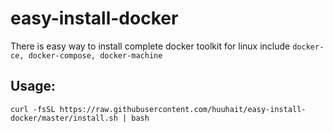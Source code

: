 # easy-install-docker

There is easy way to install complete docker toolkit for linux include `docker-ce, docker-compose, docker-machine`

## Usage:

```shell
curl -fsSL https://raw.githubusercontent.com/huuhait/easy-install-docker/master/install.sh | bash
```
